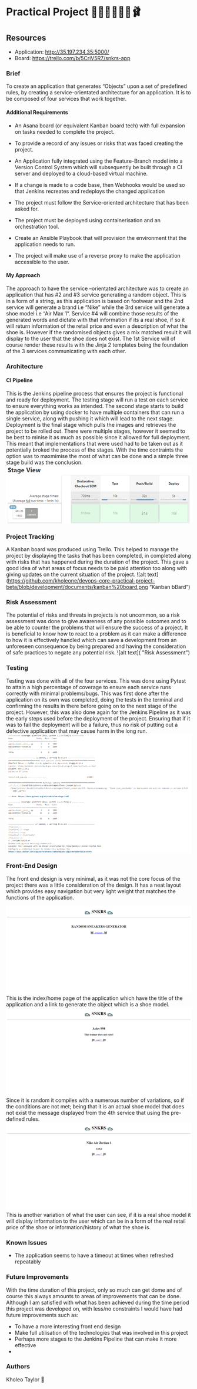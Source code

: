 
# Practical Project  👞👟🥾🥿👠👡🩰

## Resources 
- Application: http://35.197.234.35:5000/ 
- Board: https://trello.com/b/5CriV5R7/snkrs-app  

### Brief
To create an application that generates “Objects” upon a set of predefined rules, by creating a service-orientated architecture for an application. It is to be composed of four services that work together.
#### Additional Requirements
- An Asana board (or equivalent Kanban board tech) with full expansion on tasks needed to complete the project.

-  To provide a record of any issues or risks that was faced creating the project.

-  An Application fully integrated using the Feature-Branch model into a Version Control System which will subsequently be built through a CI server and deployed to a cloud-based virtual machine.

- If a change is made to a code base, then Webhooks would be used so that Jenkins recreates and redeploys the changed application

- The project must follow the Service-oriented architecture that has been asked for.

- The project must be deployed using containerisation and an orchestration tool.

- Create an Ansible Playbook that will provision the environment that the application needs to run.

- The project will make use of a reverse proxy to make the application accessible to the user.

#### My Approach
The approach to have the service –orientated architecture was to create an application that has #2 and #3 service generating a random object. This is in a form of a string, as this application is based on footwear and the 2nd service will generate a brand i.e “Nike” while the 3rd service will generate a shoe model i.e “Air Max 1”. Service #4 will combine those results of the generated words and dictate with that information if its a real shoe, if so it will return information of the retail price and even a description of what the shoe is. However if the randomised objects gives a mix matched result it will display to the user that the shoe does not exist. The 1st Service will of course render these results with the Jinja 2 templates being the foundation of the 3 services communicating with each other.

### Architecture

#### CI Pipeline
This is the Jenkins pipeline process that ensures the project is functional and ready for deployment. The testing stage will run a test on each service to ensure everything works as intended. The second stage starts to build the application by using docker to have multiple containers that can run a single service, along with pushing it which will lead to the next stage. Deployment is the final stage which pulls the images and retrieves the project to be rolled out. There were multiple stages, however it seemed to be best to minise it as much as possible since it allowed for full deployment. This meant that implementations that were used had to be taken out as it potentially broked the process of the stages. With the time contraints the option was to maxmimise the most of what can be done and a simple three stage build was the conclusion.
![alt text](https://github.com/kholeone/devops-core-practical-project-beta/blob/development/documents/deployment.png "stage-view-jenkins-pipeline")
### Project Tracking 
A Kanban board was produced using Trello. This helped to manage the project by displaying the tasks that has been completed, in completed along with risks that has happened during the duration of the project. This gave a good idea of what areas of focus needs to be paid attention too along with giving updates on the current situation of the project.
![alt text](https://github.com/kholeone/devops-core-practical-project-beta/blob/development/documents/kanban%20board.png “Kanban bBard”)

### Risk Assessment
The potential of risks and threats in projects is not uncommon, so a risk assessment was done to give awareness of any possible outcomes and to be able to counter the problems that will ensure the success of a project. It is beneficial to know how to react to a problem as it can make a difference to how it is effectively handled which can save a development from an unforeseen consequence by being prepared and having the consideration of safe practices to negate any potential risk.
![alt text]( "Risk Assessment")

### Testing 
Testing was done with all of the four services. This was done using Pytest to attain a high percentage of coverage to ensure each service runs correctly with minimal problems/bugs. This was first done after the application on its own was completed, doing the tests in the terminal and confirming the results in there before going on to the next stage of the project. However, this was also done again for the Jenkins Pipeline as it was the early steps used before the deployment of the project. Ensuring that if it was to fail the deployment will be a failure, thus no risk of putting out a defective application that may cause harm in the long run.
![alt text](https://github.com/kholeone/devops-core-practical-project-beta/blob/development/documents/testing.png "pytest --cov ")

### Front-End Design
The front end design is very minimal, as it was not the core focus of the project there was a little consideration of the design. It has a neat layout which provides easy navigation but very light weight that matches the functions of the application.

![alt text](https://github.com/kholeone/devops-core-practical-project-beta/blob/development/documents/front-end-1.png "snkrs-app front end")
This is the index/home page of the application which have the title of the application and a link to generate the object which is a shoe model.
![alt text](https://github.com/kholeone/devops-core-practical-project-beta/blob/development/documents/front-end-2%20.png "snkrs-app front end")
Since it is random it compiles with a numerous number of variations, so if the conditions are not met; being that it is an actual shoe model that does not exist the message displayed from the 4th service that using the pre-defined rules.
![alt text](https://github.com/kholeone/devops-core-practical-project-beta/blob/development/documents/front-end-3.png "snkrs-app front end")
This is another variation of what the user can see, if it is a real shoe model it will display information to the user which can be in a form of the real retail price of the shoe or information/history of what the shoe is.

### Known Issues
-	The application seems to have a timeout at times when refreshed repeatably 

### Future Improvements
With the time duration of this project, only so much can get dome and of course this always amounts to areas of improvements that can be done. Although I am satisfied with what has been achieved during the time period this project was developed on, with less/no constraints I would have had future improvements such as: 

-	To have a more interesting front end design
-	Make full utilisation of the technologies that was involved in this project
- Perhaps more stages to the Jenkins Pipeline that can make it more effective
- 



### Authors
Kholeo Taylor 👻




